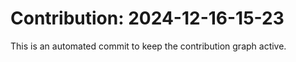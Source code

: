 # Contribution: 2024-12-16-15-23
This is an automated commit to keep the contribution graph active.
